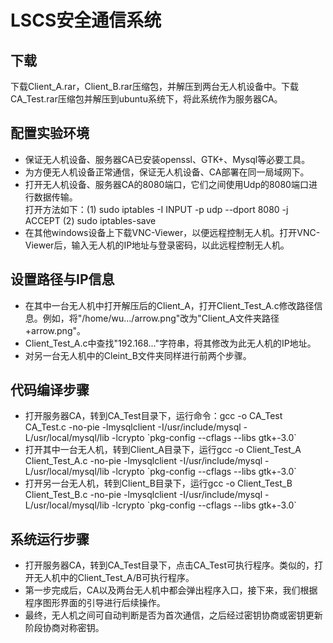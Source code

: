 LSCS安全通信系统
======

<h2>下载</h2>
  下载Client_A.rar，Client_B.rar压缩包，并解压到两台无人机设备中。下载CA_Test.rar压缩包并解压到ubuntu系统下，将此系统作为服务器CA。

<h2>配置实验环境</h2>
<ul type="disc">
<li>保证无人机设备、服务器CA已安装openssl、GTK+、Mysql等必要工具。</li>
<li>为方便无人机设备正常通信，保证无人机设备、CA部署在同一局域网下。</li>
<li>打开无人机设备、服务器CA的8080端口，它们之间使用Udp的8080端口进行数据传输。</li>
    打开方法如下：(1) sudo iptables -I INPUT -p udp --dport 8080 -j ACCEPT (2) sudo iptables-save
<li>在其他windows设备上下载VNC-Viewer，以便远程控制无人机。打开VNC-Viewer后，输入无人机的IP地址与登录密码，以此远程控制无人机。</li>
</ul>

<h2>设置路径与IP信息</h2>
<ul type="disc">
<li>在其中一台无人机中打开解压后的Client_A，打开Client_Test_A.c修改路径信息。例如，将"/home/wu.../arrow.png"改为"Client_A文件夹路径+arrow.png"。</li>
<li>Client_Test_A.c中查找"192.168..."字符串，将其修改为此无人机的IP地址。</li>
<li>对另一台无人机中的Cleint_B文件夹同样进行前两个步骤。</li>
</ul>

<h2>代码编译步骤</h2>
<ul type="disc">
<li>打开服务器CA，转到CA_Test目录下，运行命令：gcc -o CA_Test CA_Test.c  -no-pie  -lmysqlclient   -I/usr/include/mysql -L/usr/local/mysql/lib -lcrypto `pkg-config --cflags --libs gtk+-3.0`</li>
<li>打开其中一台无人机，转到Client_A目录下，运行gcc -o Client_Test_A Client_Test_A.c  -no-pie  -lmysqlclient   -I/usr/include/mysql -L/usr/local/mysql/lib -lcrypto `pkg-config --cflags --libs gtk+-3.0`</li>
<li>打开另一台无人机，转到Client_B目录下，运行gcc -o Client_Test_B Client_Test_B.c  -no-pie  -lmysqlclient   -I/usr/include/mysql -L/usr/local/mysql/lib -lcrypto `pkg-config --cflags --libs gtk+-3.0`</li>
</ul>

<h2>系统运行步骤</h2>
<ul type="disc">
<li>打开服务器CA，转到CA_Test目录下，点击CA_Test可执行程序。类似的，打开无人机中的Client_Test_A/B可执行程序。</li>
<li>第一步完成后，CA以及两台无人机中都会弹出程序入口，接下来，我们根据程序图形界面的引导进行后续操作。</li>
<li>最终，无人机之间可自动判断是否为首次通信，之后经过密钥协商或密钥更新阶段协商对称密钥。</li>
</ul>




